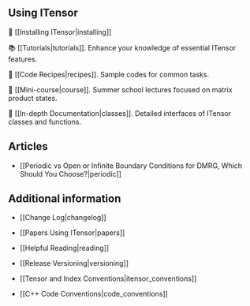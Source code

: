 
## Using ITensor

💽  [[Installing ITensor|installing]]

📚  [[Tutorials|tutorials]]. Enhance your knowledge of essential ITensor features.

🍴  [[Code Recipes|recipes]]. Sample codes for common tasks.

📝  [[Mini-course|course]]. Summer school lectures focused on matrix product states.

📖  [[In-depth Documentation|classes]]. Detailed interfaces of ITensor classes and functions.


## Articles

* [[Periodic vs Open or Infinite Boundary Conditions for DMRG, Which Should You Choose?|periodic]]


## Additional information

* [[Change Log|changelog]]

* [[Papers Using ITensor|papers]]

* [[Helpful Reading|reading]]

* [[Release Versioning|versioning]]

* [[Tensor and Index Conventions|itensor_conventions]]

* [[C++ Code Conventions|code_conventions]]

